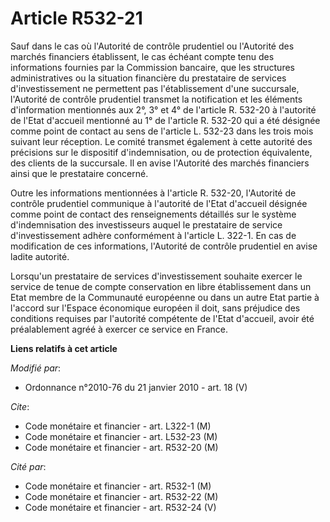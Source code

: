 # Article R532-21

Sauf dans le cas où l'Autorité de contrôle prudentiel ou l'Autorité des marchés financiers établissent, le cas échéant compte
tenu des informations fournies par la Commission bancaire, que les structures administratives ou la situation financière du
prestataire de services d'investissement ne permettent pas l'établissement d'une succursale, l'Autorité de contrôle
prudentiel transmet la notification et les éléments d'information mentionnés aux 2°, 3° et 4° de l'article R. 532-20 à
l'autorité de l'Etat d'accueil mentionné au 1° de l'article R. 532-20 qui a été désignée comme point de contact au sens de
l'article L. 532-23 dans les trois mois suivant leur réception. Le comité transmet également à cette autorité des précisions
sur le dispositif d'indemnisation, ou de protection équivalente, des clients de la succursale. Il en avise l'Autorité des
marchés financiers ainsi que le prestataire concerné.

Outre les informations mentionnées à l'article R. 532-20, l'Autorité de contrôle prudentiel  communique à l'autorité de
l'Etat d'accueil désignée comme point de contact des renseignements détaillés sur le système d'indemnisation des
investisseurs auquel le prestataire de service d'investissement adhère conformément à l'article L. 322-1. En cas de
modification de ces informations, l'Autorité de contrôle prudentiel  en avise ladite autorité.

Lorsqu'un prestataire de services d'investissement souhaite exercer le service de tenue de compte conservation en libre
établissement dans un Etat membre de la Communauté européenne ou dans un autre Etat partie à l'accord sur l'Espace économique
européen il doit, sans préjudice des conditions requises par l'autorité compétente de l'Etat d'accueil, avoir été
préalablement agréé à exercer ce service en France.

**Liens relatifs à cet article**

_Modifié par_:

  - Ordonnance n°2010-76 du 21 janvier 2010 - art. 18 (V)

_Cite_:

  - Code monétaire et financier - art. L322-1 (M)
  - Code monétaire et financier - art. L532-23 (M)
  - Code monétaire et financier - art. R532-20 (M)

_Cité par_:

  - Code monétaire et financier - art. R532-1 (M)
  - Code monétaire et financier - art. R532-22 (M)
  - Code monétaire et financier - art. R532-24 (V)
